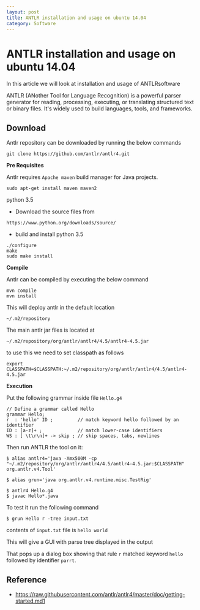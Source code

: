 ```yaml
---
layout: post
title: ANTLR installation and usage on ubuntu 14.04
category: Software 
---
```


**ANTLR installation and usage on ubuntu 14.04**
=====

In this article we will look at installation and usage of ANTLRsoftware

ANTLR (ANother Tool for Language Recognition) is a powerful parser generator for reading, processing, executing, or translating structured text or binary files. It's widely used to build languages, tools, and frameworks. 

**Download**
------------

Antlr repository can be downloaded by running the below commands

```
git clone https://github.com/antlr/antlr4.git
```


**Pre Requisites**

Antlr requires `Apache maven` build manager for Java projects.

```
sudo apt-get install maven maven2
```

python 3.5

- Download the source files from 

```
https://www.python.org/downloads/source/
```	
- build and install python 3.5

```
./configure
make
sudo make install
```

**Compile**

Antlr can be compiled by executing the below command

```
mvn compile
mvn install
```

This will deploy antlr in the default location

```
~/.m2/repository
```

The main antlr jar files is located at

```
~/.m2/repository/org/antlr/antlr4/4.5/antlr4-4.5.jar
```

to use this we need to set classpath as follows

```
export CLASSPATH=$CLASSPATH:~/.m2/repository/org/antlr/antlr4/4.5/antlr4-4.5.jar
```

**Execution**

Put the following grammar inside file `Hello.g4`

```
// Define a grammar called Hello
grammar Hello;
r  : 'hello' ID ;         // match keyword hello followed by an identifier
ID : [a-z]+ ;             // match lower-case identifiers
WS : [ \t\r\n]+ -> skip ; // skip spaces, tabs, newlines
```

Then run ANTLR the tool on it:

```
$ alias antlr4='java -Xmx500M -cp "~/.m2/repository/org/antlr/antlr4/4.5/antlr4-4.5.jar:$CLASSPATH" org.antlr.v4.Tool'

$ alias grun='java org.antlr.v4.runtime.misc.TestRig'

$ antlr4 Hello.g4
$ javac Hello*.java
```

To test it run the following command

```
$ grun Hello r -tree input.txt
```

contents of `input.txt` file is `hello world`

This will give a GUI with parse tree displayed in the output

That pops up a dialog box showing that rule `r` matched keyword `hello` followed by identifier `parrt`.



**Reference**
-------------

- https://raw.githubusercontent.com/antlr/antlr4/master/doc/getting-started.md1



